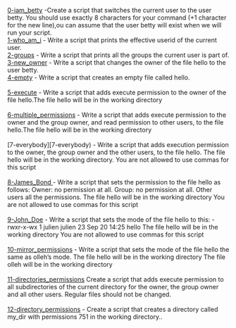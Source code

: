 [0-iam_betty](0-iam_betty) -Create a script that switches the current user to the user betty. You should use exactly 8 characters for your command (+1 character for the new line),ou can assume that the user betty will exist when we will run your script. <br />
[1-who_am_i](1-who_am_i) - Write a script that prints the effective userid of the current user.<br/>
[2-groups](2-groups) - Write a script that prints all the groups the current user is part of.<br/>
[3-new_owner](3-new_owner) - Write a script that changes the owner of the file hello to the user betty. <br/>
[4-empty](4-empty) - Write a script that creates an empty file called hello. <br/> <br/>
[5-execute](5-execute) - Write a script that adds execute permission to the owner of the file hello.The file hello will be in the working directory <br/> <br/>
[6-multiple_permissions](6-multiple_permissions) - Write a script that adds execute permission to the owner and the group owner, and read permission to other users, to the file hello.The file hello will be in the working directory <br/> <br/>
[7-everybody][7-everybody) - Write a script that adds execution permission to the owner, the group owner and the other users, to the file hello. The file hello will be in the working directory. You are not allowed to use commas for this script <br/> <br/>
[8-James_Bond ](8-James_Bond)- Write a script that sets the permission to the file hello as follows: Owner: no permission at all. Group: no permission at all. Other users all the permissions. The file hello will be in the working directory You are not allowed to use commas for this script <br/> <br/>
[9-John_Doe](9-John_Doe) - Write a script that sets the mode of the file hello to this: -rwxr-x-wx 1 julien julien 23 Sep 20 14:25 hello The file hello will be in the working directory You are not allowed to use commas for this script <br/> <br/>
[10-mirror_permissions](10-mirror_permissions) - Write a script that sets the mode of the file hello the same as olleh’s mode. The file hello will be in the working directory The file olleh will be in the working directory <br/> <br/>
[11-directories_permissions](11-directories_permissions) Create a script that adds execute permission to all subdirectories of the current directory for the owner, the group owner and all other users. Regular files should not be changed.<br/> <br/>
[12-directory_permissions](12-directory_permissions) - Create a script that creates a directory called my_dir with permissions 751 in the working directory..<br/> <br/>
